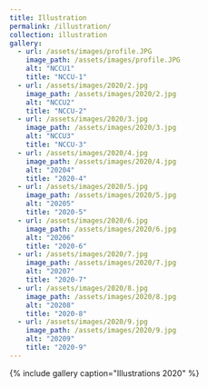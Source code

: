 ```yaml
---
title: Illustration
permalink: /illustration/
collection: illustration
gallery:
  - url: /assets/images/profile.JPG
    image_path: /assets/images/profile.JPG
    alt: "NCCU1"
    title: "NCCU-1"
  - url: /assets/images/2020/2.jpg
    image_path: /assets/images/2020/2.jpg
    alt: "NCCU2"
    title: "NCCU-2"
  - url: /assets/images/2020/3.jpg
    image_path: /assets/images/2020/3.jpg
    alt: "NCCU3"
    title: "NCCU-3"
  - url: /assets/images/2020/4.jpg
    image_path: /assets/images/2020/4.jpg
    alt: "20204"
    title: "2020-4"
  - url: /assets/images/2020/5.jpg
    image_path: /assets/images/2020/5.jpg
    alt: "20205"
    title: "2020-5"
  - url: /assets/images/2020/6.jpg
    image_path: /assets/images/2020/6.jpg
    alt: "20206"
    title: "2020-6"
  - url: /assets/images/2020/7.jpg
    image_path: /assets/images/2020/7.jpg
    alt: "20207"
    title: "2020-7"
  - url: /assets/images/2020/8.jpg
    image_path: /assets/images/2020/8.jpg
    alt: "20208"
    title: "2020-8"
  - url: /assets/images/2020/9.jpg
    image_path: /assets/images/2020/9.jpg
    alt: "20209"
    title: "2020-9"
---
```

{% include gallery caption="Illustrations 2020" %}
